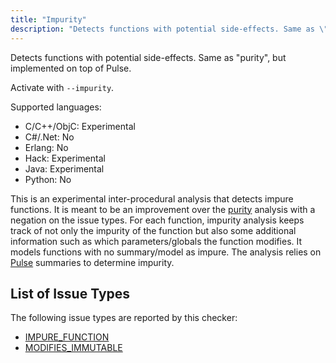 ```yaml
---
title: "Impurity"
description: "Detects functions with potential side-effects. Same as \"purity\", but implemented on top of Pulse."
---
```


Detects functions with potential side-effects. Same as "purity", but implemented on top of Pulse.

Activate with `--impurity`.

Supported languages:
- C/C++/ObjC: Experimental
- C#/.Net: No
- Erlang: No
- Hack: Experimental
- Java: Experimental
- Python: No

This is an experimental inter-procedural analysis that detects impure functions. It is meant to be an improvement over the [purity](/docs/next/checker-purity) analysis with a negation on the issue types. For each function, impurity analysis keeps track of not only the impurity of the function but also some additional information such as which parameters/globals the function modifies. It models functions with no summary/model as impure. The analysis relies on [Pulse](/docs/next/checker-pulse) summaries to determine impurity.


## List of Issue Types

The following issue types are reported by this checker:
- [IMPURE_FUNCTION](/docs/next/all-issue-types#impure_function)
- [MODIFIES_IMMUTABLE](/docs/next/all-issue-types#modifies_immutable)
